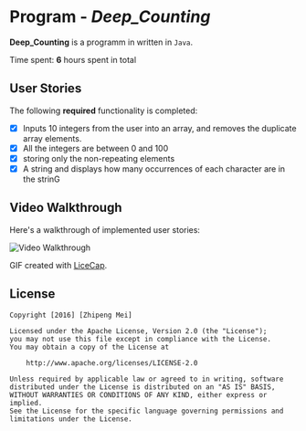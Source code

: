 # Program - *Deep_Counting*

**Deep_Counting** is a programm in written in `Java`.

Time spent: **6** hours spent in total

## User Stories

The following **required** functionality is completed:

- [x] Inputs 10 integers from the user into an array, and removes the duplicate array elements. 
- [x] All the integers are between 0 and 100
- [x] storing only the non-repeating elements
- [x] A string and displays how many occurrences of each character are in the strinG

## Video Walkthrough 

Here's a walkthrough of implemented user stories:

<img src='http://i.imgur.com/pSE5V3g.gif' title='Video Walkthrough' width='' alt='Video Walkthrough' />

GIF created with [LiceCap](http://www.cockos.com/licecap/).

## License

    Copyright [2016] [Zhipeng Mei]

    Licensed under the Apache License, Version 2.0 (the "License");
    you may not use this file except in compliance with the License.
    You may obtain a copy of the License at

        http://www.apache.org/licenses/LICENSE-2.0

    Unless required by applicable law or agreed to in writing, software
    distributed under the License is distributed on an "AS IS" BASIS,
    WITHOUT WARRANTIES OR CONDITIONS OF ANY KIND, either express or implied.
    See the License for the specific language governing permissions and
    limitations under the License.
